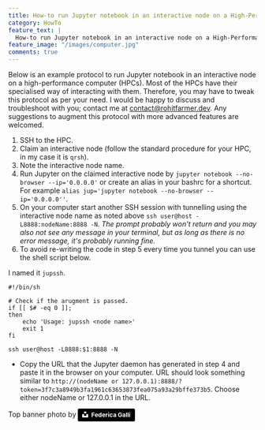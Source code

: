 ```yaml
---
title: How-to run Jupyter notebook in an interactive node on a High-Performance Computer (HPC).
category: HowTo
feature_text: |
  How-to run Jupyter notebook in an interactive node on a High-Performance Computer (HPC).
feature_image: "/images/computer.jpg"
comments: true
---
```


Below is an example protocol to run Jupyter notebook in an interactive node on a high-performance computer (HPCs). Most of the HPCs have their specialised way of interacting with them. Therefore, you may have to tweak this protocol as per your need. I would be happy to discuss and troubleshoot with you; contact me at [contact@rohitfarmer.dev](mailto:contact@rohitfarmer.dev). Any suggestions to augment this protocol with more advanced features are welcomed.

1. SSH to the HPC.    
2. Claim an interactive node (follow the standard procedure for your HPC, in my case it is `qrsh`).   
3. Note the interactive node name.  
4. Run Jupyter on the claimed interactive node by `jupyter notebook --no-browser --ip='0.0.0.0'` or create an alias in your bashrc for a shortcut. For example `alias jup='jupyter notebook --no-browser --ip='0.0.0.0''`.  
5. On your computer start another SSH session with tunnelling using the interactive node name as noted above `ssh user@host -L8888:nodeName:8888 -N`. *The prompt probably won't return and you may also not see any message in your terminal, but as long as there is no error message, it's probably running fine.*  
6. To avoid re-writing the code in step 5 every time you tunnel you can use the shell script below.  

I named it `jupssh`.  
```
#!/bin/sh

# Check if the arugment is passed.
if [[ $# -eq 0 ]];
then
    echo 'Usage: jupssh <node name>'
    exit 1
fi

ssh user@host -L8888:$1:8888 -N
```

* Copy the URL that the Jupyter daemon has generated in step 4 and paste it in the browser on your computer. URL should look something similar to `http://(nodeName or 127.0.0.1):8888/?token=3f7c3a8949b3fa1961c63653873fea075a93a29bffe373b5`. Choose either nodeName or 127.0.0.1 in the URL.

Top banner photo by 
<a style="background-color:black;color:white;text-decoration:none;padding:4px 6px;font-family:-apple-system, BlinkMacSystemFont, &quot;San Francisco&quot;, &quot;Helvetica Neue&quot;, Helvetica, Ubuntu, Roboto, Noto, &quot;Segoe UI&quot;, Arial, sans-serif;font-size:12px;font-weight:bold;line-height:1.2;display:inline-block;border-radius:3px" href="https://unsplash.com/@fedechanw?utm_medium=referral&amp;utm_campaign=photographer-credit&amp;utm_content=creditBadge" target="_blank" rel="noopener noreferrer" title="Download free do whatever you want high-resolution photos from Federica Galli"><span style="display:inline-block;padding:2px 3px"><svg xmlns="http://www.w3.org/2000/svg" style="height:12px;width:auto;position:relative;vertical-align:middle;top:-2px;fill:white" viewBox="0 0 32 32"><title>unsplash-logo</title><path d="M10 9V0h12v9H10zm12 5h10v18H0V14h10v9h12v-9z"></path></svg></span><span style="display:inline-block;padding:2px 3px">Federica Galli</span></a>